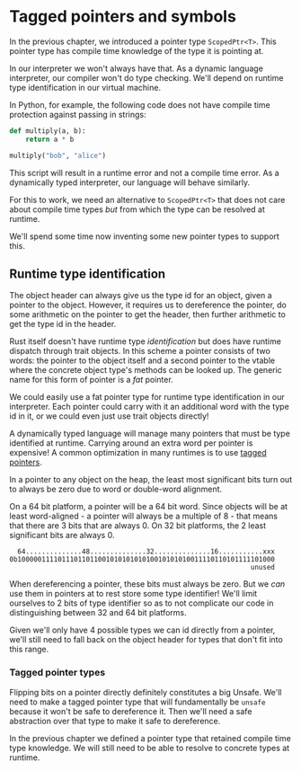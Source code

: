 # Tagged pointers and symbols

In the previous chapter, we introduced a pointer type `ScopedPtr<T>`. This
pointer type has compile time knowledge of the type it is pointing at.

In our interpreter we won't always have that. As a dynamic language
interpreter, our compiler won't do type checking. We'll depend on runtime
type identification in our virtual machine.

In Python, for example, the following code does not have compile time
protection against passing in strings:

```python
def multiply(a, b):
    return a * b

multiply("bob", "alice")
```

This script will result in a runtime error and not a compile time error.
As a dynamically typed interpreter, our language will behave similarly.

For this to work, we need an alternative to `ScopedPtr<T>` that does not
care about compile time types _but_ from which the type can be resolved
at runtime.

We'll spend some time now inventing some new pointer types to support this.

## Runtime type identification

The object header can always give us the type id for an object, given a pointer
to the object. However, it requires us to dereference the pointer, do some
arithmetic on the pointer to get the header, then further arithmetic to get
the type id in the header.

Rust itself doesn't have runtime type _identification_ but does have runtime
dispatch through trait objects. In this scheme a pointer consists of two words:
the pointer to the object itself and a second pointer to the vtable where the
concrete object type's methods can be looked up. The generic name for this form
of pointer is a _fat_ pointer.

We could easily use a fat pointer type for runtime type identification
in our interpreter. Each pointer could carry with it an additional word with
the type id in it, or we could even just use trait objects directly!

A dynamically typed language will manage many pointers that must be type
identified at runtime. Carrying around an extra word per pointer is expensive!
A common optimization in many runtimes is to use [tagged pointers](1).

In a pointer to any object on the heap, the least most significant bits turn out
to always be zero due to word or double-word alignment.

On a 64 bit platform, a pointer will be a 64 bit word. Since objects will be
at least word-aligned - a pointer will always be a multiple of 8 - that means
that there are 3 bits that are always 0. On 32 bit platforms, the 2 least
significant bits are always 0.

      64..............48..............32..............16...........xxx
    0b1000001111011101101100101010101010010101010011110110101111101000
                                                                unused

When dereferencing a pointer, these bits must always be zero. But we _can_ use
them in pointers at to rest store some type identifier! We'll limit ourselves to
2 bits of type identifier so as to not complicate our code in distinguishing
between 32 and 64 bit platforms.

Given we'll only have 4 possible types we can id directly from a pointer,
we'll still need to fall back on the object header for types that don't fit
into this range.

### Tagged pointer types

Flipping bits on a pointer directly definitely constitutes a big Unsafe. We'll
need to make a tagged pointer type that will fundamentally be `unsafe` because
it won't be safe to dereference it. Then we'll need a safe abstraction over
that type to make it safe to dereference.

In the previous chapter we defined a pointer type that retained compile time
type knowledge. We will still need to be able to resolve to concrete types at
runtime.

[1]: https://en.wikipedia.org/wiki/Tagged_pointer
